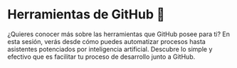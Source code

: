 # Herramientas de GitHub 🧰
¿Quieres conocer más sobre las herramientas que GitHub posee para ti? En esta sesión, verás desde cómo puedes automatizar procesos hasta asistentes potenciados por inteligencia artificial. Descubre lo simple y efectivo que es facilitar tu proceso de desarrollo junto a GitHub. 

